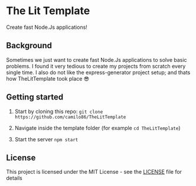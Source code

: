 # The Lit Template

Create fast Node.Js applications!

## Background

Sometimes we just want to create fast Node.Js applications to solve basic problems. I found it very tedious to create my projects from scratch every single time. I also do not like the express-generator project setup; and thats how TheLitTemplate took place 😎

## Getting started

1. Start by cloning this repo: `git clone https://github.com/camilo86/TheLitTemplate`

2. Navigate inside the template folder (for example `cd TheLitTemplate`)

3. Start the server `npm start`

## License

This project is licensed under the MIT License - see the [LICENSE](LICENSE) file for details